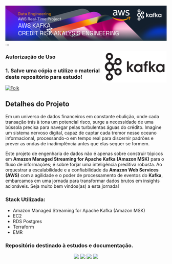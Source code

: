 <img align="right" src="https://raw.githubusercontent.com/araujoeverton/AWS_Kafka_Credit_Risk_Engineering/refs/heads/main/assets/Thumb_AWS_Kafka_Credit_Risk_Engineering.jpg" width="1080"/> ...



<img align="right" src="https://raw.githubusercontent.com/araujoeverton/XP_Bootcamp_Engenharia_de_Dados/main/assets/Apache_kafka_wordtype.svg" width="200"/>

### Autorização de Uso
### 1. Salve uma cópia e utilize o material deste repositório para estudo!
<a href="https://github.com/araujoeverton/AWS_Kafka_Credit_Risk_Engineering/fork">
    <img alt="Folk" title="Fork Button" src="https://shields.io/badge/-DAR%20FORK-red.svg?&style=for-the-badge&logo=github&logoColor=white"/></a>


## Detalhes do Projeto

Em um universo de dados financeiros em constante ebulição, onde cada transação trás à tona um potencial risco, surge a necessidade de uma bússola precisa para navegar pelas turbulentas águas do crédito. Imagine um sistema nervoso digital, capaz de captar cada tremor nesse oceano informacional, processando-o em tempo real para discernir padrões e prever as ondas de inadimplência antes que elas sequer se formem.

Este projeto de engenharia de dados não é apenas sobre construir tópicos em **Amazon Managed Streaming for Apache Kafka (Amazon MSK)** para o fluxo de informações; é sobre forjar uma inteligência preditiva robusta. Ao orquestrar a escalabilidade e a confiabilidade da **Amazon Web Services (AWS)** com a agilidade e o poder de processamento de eventos do **Kafka**, embarcamos em uma jornada para transformar dados brutos em insights acionáveis. 
Seja muito bem vindos(as) a esta jornada!

### Stack Utilizada:
- Amazon Managed Streaming for Apache Kafka (Amazon MSK)
- EC2
- RDS Postgres
- Terraform
- EMR


### Repositório destinado à estudos e documentação.


<div align="center">
  <p>
      <img src="https://img.shields.io/github/languages/count/alexklenio/DIO-dotnet-developer"/>
      <img src="https://img.shields.io/github/repo-size/alexklenio/DIO-dotnet-developer"/>
      <img src="https://img.shields.io/github/last-commit/alexklenio/DIO-dotnet-developer"/>
      <img src="https://img.shields.io/github/issues/alexklenio/DIO-dotnet-developer"/>
  </p> 
</div>


